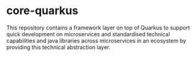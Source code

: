 # core-quarkus
This repository contains a framework layer on top of Quarkus to support quick development on microservices and standardised technical capabilities and java libraries across microservices in an ecosystem by providing this technical abstraction layer.
